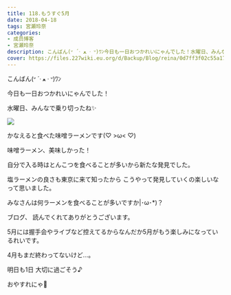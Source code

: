 ```yaml
---
title: 118.もうすぐ5月
date: 2018-04-18
tags: 宮瀬玲奈
categories: 
- 成员博客
- 宮瀬玲奈
description: こんばん(ᐡ ´ᐧ ﻌ ᐧ ᐡ)ﾜﾝ今日も一日おつかれいにゃんでした！水曜日、みんなで乗り切ったね✨かなえると食べた味噌ラーメンです(♡ >ω< ♡)味噌ラーメン...
cover: https://files.227wiki.eu.org/d/Backup/Blog/reina/0d7ff3f02c55a17271977597b7a28.jpg 
---
```





こんばん(ᐡ ´ᐧ ﻌ ᐧ ᐡ)ﾜﾝ






今日も一日おつかれいにゃんでした！


水曜日、みんなで乗り切ったね✨








![](https://files.227wiki.eu.org/d/Backup/Blog/reina/0d7ff3f02c55a17271977597b7a28.jpg)




かなえると食べた味噌ラーメンです(♡ >ω< ♡)

味噌ラーメン、美味しかった！

自分で入る時はとんこつを食べることが多いから新たな発見でした。


塩ラーメンの良さも東京に来て知ったから
こうやって発見していくの楽しいなって思いました。


みなさんは何ラーメンを食べることが多いですか|･ω･*)？






ブログ、
読んでくれてありがとうございます。


5月には握手会やライブなど控えてるからなんだか5月がもう楽しみになっているれいです。

4月もまだ終わってないけど...。



明日も1日
大切に過ごそう♪



おやすれにゃ💓


